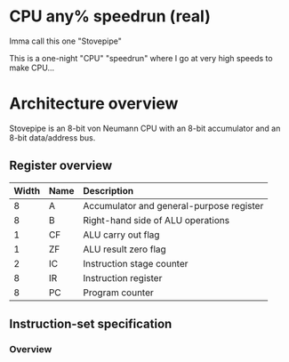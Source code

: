 
# CPU any% speedrun (real)

Imma call this one "Stovepipe"

This is a one-night "CPU" "speedrun" where I go at very high speeds to make CPU...



# Architecture overview

Stovepipe is an 8-bit von Neumann CPU with an 8-bit accumulator and an 8-bit data/address bus.

## Register overview
| Width | Name | Description
| :---- | :--- | :----------
| 8     | A    | Accumulator and general-purpose register
| 8     | B    | Right-hand side of ALU operations
| 1     | CF   | ALU carry out flag
| 1     | ZF   | ALU result zero flag
| 2     | IC   | Instruction stage counter
| 8     | IR   | Instruction register
| 8     | PC   | Program counter

## Instruction-set specification
### Overview
